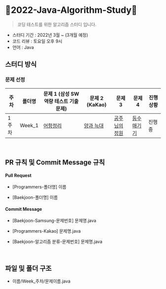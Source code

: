 # 📖2022-Java-Algorithm-Study📖
> 코딩 테스트를 위한 알고리즘 스터디 입니다.

- 스터디 기간 : 2022년 3월 ~ (3개월 예정)
- 코드 리뷰 : 토요일 오후 9시
- 언어 : Java  

## 스터디 방식

### 문제 선정

|주차|폴더명|문제 1 (삼성 SW 역량 테스트 기출 문제) |문제 2 (KaKao)     |문제 3  |문제 4 | 진행 상황 |
|-----|----|-------------------------------------|------------------|--------|-------|----------|
| 1주차|Week_1|[어항정리](https://www.acmicpc.net/problem/23291)|[양과 늑대](https://programmers.co.kr/learn/courses/30/lessons/92343)|[공주님의 정원](https://www.acmicpc.net/problem/2457)|[등수매기기](https://www.acmicpc.net/problem/2012)|진행중|

<br/>


## PR 규칙 및 Commit Message 규칙

#### Pull Request

- [Programmers-폴더명] 이름

- [Baekjoon-폴더명] 이름

#### Commit Message

- [Baekjoon-Samsung-문제번호] 문제명.java

- [Programmers-Kakao] 문제명.java

- [Baekjoon-알고리즘 분류-문제번호] 문제명.java


<br/>

## 파일 및 폴더 구조

- 이름/Week_주차/문제이름.java
